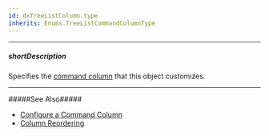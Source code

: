 ```yaml
---
id: dxTreeListColumn.type
inherits: Enums.TreeListCommandColumnType
---
```

---
##### shortDescription
Specifies the [command column](/concepts/05%20UI%20Components/TreeList/10%20Columns/10%20Column%20Types/4%20Command%20Columns/00%20Command%20Columns.md '/Documentation/Guide/UI_Components/TreeList/Columns/Column_Types/Command_Columns/') that this object customizes.

---
#####See Also#####
- [Configure a Command Column](/concepts/05%20UI%20Components/TreeList/10%20Columns/10%20Column%20Types/4%20Command%20Columns/05%20Configure%20a%20Command%20Column.md '/Documentation/Guide/UI_Components/TreeList/Columns/Column_Types/Command_Columns/#Configure_a_Command_Column')
- [Column Reordering](/concepts/05%20UI%20Components/TreeList/10%20Columns/25%20Column%20Reordering '/Documentation/Guide/UI_Components/TreeList/Columns/Column_Reordering/')